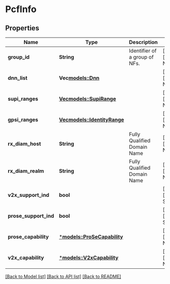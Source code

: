 # PcfInfo

## Properties
Name | Type | Description | Notes
------------ | ------------- | ------------- | -------------
**group_id** | **String** | Identifier of a group of NFs. | [optional] [default to None]
**dnn_list** | **Vec<models::Dnn>** |  | [optional] [default to None]
**supi_ranges** | [**Vec<models::SupiRange>**](SupiRange.md) |  | [optional] [default to None]
**gpsi_ranges** | [**Vec<models::IdentityRange>**](IdentityRange.md) |  | [optional] [default to None]
**rx_diam_host** | **String** | Fully Qualified Domain Name | [optional] [default to None]
**rx_diam_realm** | **String** | Fully Qualified Domain Name | [optional] [default to None]
**v2x_support_ind** | **bool** |  | [optional] [default to Some(false)]
**prose_support_ind** | **bool** |  | [optional] [default to Some(false)]
**prose_capability** | [***models::ProSeCapability**](ProSeCapability.md) |  | [optional] [default to None]
**v2x_capability** | [***models::V2xCapability**](V2xCapability.md) |  | [optional] [default to None]

[[Back to Model list]](../README.md#documentation-for-models) [[Back to API list]](../README.md#documentation-for-api-endpoints) [[Back to README]](../README.md)


